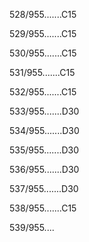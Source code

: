 528/955.......C15 


529/955.......C15 


530/955.......C15 


531/955.......C15 


532/955.......C15 


533/955.......D30 


534/955.......D30 


535/955.......D30 


536/955.......D30 


537/955.......D30 


538/955.......C15 


539/955.... 

